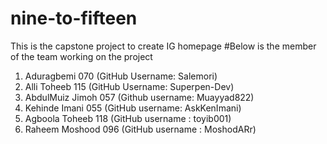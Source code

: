 # nine-to-fifteen
This is the capstone project to create IG homepage
#Below is the member of the team working on the project 
1. Aduragbemi 070 (GitHub Username: Salemori)
2. Alli Toheeb 115 (GitHub Username: Superpen-Dev)
3. AbdulMuiz Jimoh 057 (Github username: Muayyad822)
4. Kehinde Imani 055 (GitHub username: AskKenImani)
5. Agboola Toheeb 118 (GitHub username : toyib001)
6. Raheem Moshood 096 (GitHub username : MoshodARr)
